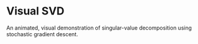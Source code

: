 # Visual SVD

An animated, visual demonstration of singular-value decomposition using stochastic gradient descent.

